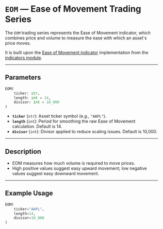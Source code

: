 
# `EOM` — Ease of Movement Trading Series

The `EOM` trading series represents the Ease of Movement indicator, which combines price and volume to measure the ease with which an asset's price moves.

It is built upon the [Ease of Movement indicator](https://github.com/DrDanicka/trading_strategy_tester/blob/main/trading_strategy_tester/indicators/volume/eom.py) implementation from the [indicators module](../indicators.md).

---

## Parameters

```python
EOM(
    ticker: str,
    length: int = 14,
    divisor: int = 10_000
)
```

- **`ticker`** (`str`): Asset ticker symbol (e.g., `"AAPL"`).
- **`length`** (`int`): Period for smoothing the raw Ease of Movement calculation. Default is 14.
- **`divisor`** (`int`): Divisor applied to reduce scaling issues. Default is 10,000.

---

## Description

- EOM measures how much volume is required to move prices.
- High positive values suggest easy upward movement; low negative values suggest easy downward movement.

---

## Example Usage

```python
EOM(
    ticker="AAPL",
    length=14,
    divisor=10_000
)
```
